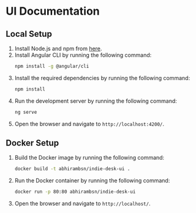 # UI Documentation

## Local Setup

1. Install Node.js and npm from [here](https://nodejs.org/en/download/).
2. Install Angular CLI by running the following command:
    ```bash
    npm install -g @angular/cli
    ```
3. Install the required dependencies by running the following command:
    ```bash
    npm install
    ```
4. Run the development server by running the following command:
    ```bash
    ng serve
    ```
5. Open the browser and navigate to `http://localhost:4200/`.

## Docker Setup

1. Build the Docker image by running the following command:
    ```bash
    docker build -t abhirambsn/indie-desk-ui .
    ```
   
2. Run the Docker container by running the following command:
    ```bash
    docker run -p 80:80 abhirambsn/indie-desk-ui
    ```
3. Open the browser and navigate to `http://localhost/`.